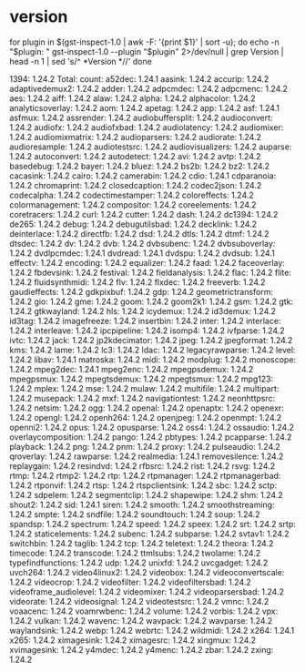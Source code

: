 # version

for plugin in $(gst-inspect-1.0 | awk -F: '{print $1}' | sort -u); do
    echo -n "$plugin: "
    gst-inspect-1.0 --plugin "$plugin" 2>/dev/null | grep Version | head -n 1 | sed 's/^ *Version *//'
done


1394: 1.24.2
Total: count: a52dec: 1.24.1
aasink: 1.24.2
accurip: 1.24.2
adaptivedemux2: 1.24.2
adder: 1.24.2
adpcmdec: 1.24.2
adpcmenc: 1.24.2
aes: 1.24.2
aiff: 1.24.2
alaw: 1.24.2
alpha: 1.24.2
alphacolor: 1.24.2
analyticsoverlay: 1.24.2
aom: 1.24.2
apetag: 1.24.2
app: 1.24.2
asf: 1.24.1
asfmux: 1.24.2
assrender: 1.24.2
audiobuffersplit: 1.24.2
audioconvert: 1.24.2
audiofx: 1.24.2
audiofxbad: 1.24.2
audiolatency: 1.24.2
audiomixer: 1.24.2
audiomixmatrix: 1.24.2
audioparsers: 1.24.2
audiorate: 1.24.2
audioresample: 1.24.2
audiotestsrc: 1.24.2
audiovisualizers: 1.24.2
auparse: 1.24.2
autoconvert: 1.24.2
autodetect: 1.24.2
avi: 1.24.2
avtp: 1.24.2
basedebug: 1.24.2
bayer: 1.24.2
bluez: 1.24.2
bs2b: 1.24.2
bz2: 1.24.2
cacasink: 1.24.2
cairo: 1.24.2
camerabin: 1.24.2
cdio: 1.24.1
cdparanoia: 1.24.2
chromaprint: 1.24.2
closedcaption: 1.24.2
codec2json: 1.24.2
codecalpha: 1.24.2
codectimestamper: 1.24.2
coloreffects: 1.24.2
colormanagement: 1.24.2
compositor: 1.24.2
coreelements: 1.24.2
coretracers: 1.24.2
curl: 1.24.2
cutter: 1.24.2
dash: 1.24.2
dc1394: 1.24.2
de265: 1.24.2
debug: 1.24.2
debugutilsbad: 1.24.2
decklink: 1.24.2
deinterlace: 1.24.2
directfb: 1.24.2
dsd: 1.24.2
dtls: 1.24.2
dtmf: 1.24.2
dtsdec: 1.24.2
dv: 1.24.2
dvb: 1.24.2
dvbsubenc: 1.24.2
dvbsuboverlay: 1.24.2
dvdlpcmdec: 1.24.1
dvdread: 1.24.1
dvdspu: 1.24.2
dvdsub: 1.24.1
effectv: 1.24.2
encoding: 1.24.2
equalizer: 1.24.2
faad: 1.24.2
faceoverlay: 1.24.2
fbdevsink: 1.24.2
festival: 1.24.2
fieldanalysis: 1.24.2
flac: 1.24.2
flite: 1.24.2
fluidsynthmidi: 1.24.2
flv: 1.24.2
flxdec: 1.24.2
freeverb: 1.24.2
gaudieffects: 1.24.2
gdkpixbuf: 1.24.2
gdp: 1.24.2
geometrictransform: 1.24.2
gio: 1.24.2
gme: 1.24.2
goom: 1.24.2
goom2k1: 1.24.2
gsm: 1.24.2
gtk: 1.24.2
gtkwayland: 1.24.2
hls: 1.24.2
icydemux: 1.24.2
id3demux: 1.24.2
id3tag: 1.24.2
imagefreeze: 1.24.2
insertbin: 1.24.2
inter: 1.24.2
interlace: 1.24.2
interleave: 1.24.2
ipcpipeline: 1.24.2
isomp4: 1.24.2
ivfparse: 1.24.2
ivtc: 1.24.2
jack: 1.24.2
jp2kdecimator: 1.24.2
jpeg: 1.24.2
jpegformat: 1.24.2
kms: 1.24.2
lame: 1.24.2
lc3: 1.24.2
ldac: 1.24.2
legacyrawparse: 1.24.2
level: 1.24.2
libav: 1.24.1
matroska: 1.24.2
midi: 1.24.2
modplug: 1.24.2
monoscope: 1.24.2
mpeg2dec: 1.24.1
mpeg2enc: 1.24.2
mpegpsdemux: 1.24.2
mpegpsmux: 1.24.2
mpegtsdemux: 1.24.2
mpegtsmux: 1.24.2
mpg123: 1.24.2
mplex: 1.24.2
mse: 1.24.2
mulaw: 1.24.2
multifile: 1.24.2
multipart: 1.24.2
musepack: 1.24.2
mxf: 1.24.2
navigationtest: 1.24.2
neonhttpsrc: 1.24.2
netsim: 1.24.2
ogg: 1.24.2
openal: 1.24.2
openaptx: 1.24.2
openexr: 1.24.2
opengl: 1.24.2
openh264: 1.24.2
openjpeg: 1.24.2
openmpt: 1.24.2
openni2: 1.24.2
opus: 1.24.2
opusparse: 1.24.2
oss4: 1.24.2
ossaudio: 1.24.2
overlaycomposition: 1.24.2
pango: 1.24.2
pbtypes: 1.24.2
pcapparse: 1.24.2
playback: 1.24.2
png: 1.24.2
pnm: 1.24.2
proxy: 1.24.2
pulseaudio: 1.24.2
qroverlay: 1.24.2
rawparse: 1.24.2
realmedia: 1.24.1
removesilence: 1.24.2
replaygain: 1.24.2
resindvd: 1.24.2
rfbsrc: 1.24.2
rist: 1.24.2
rsvg: 1.24.2
rtmp: 1.24.2
rtmp2: 1.24.2
rtp: 1.24.2
rtpmanager: 1.24.2
rtpmanagerbad: 1.24.2
rtponvif: 1.24.2
rtsp: 1.24.2
rtspclientsink: 1.24.2
sbc: 1.24.2
sctp: 1.24.2
sdpelem: 1.24.2
segmentclip: 1.24.2
shapewipe: 1.24.2
shm: 1.24.2
shout2: 1.24.2
sid: 1.24.1
siren: 1.24.2
smooth: 1.24.2
smoothstreaming: 1.24.2
smpte: 1.24.2
sndfile: 1.24.2
soundtouch: 1.24.2
soup: 1.24.2
spandsp: 1.24.2
spectrum: 1.24.2
speed: 1.24.2
speex: 1.24.2
srt: 1.24.2
srtp: 1.24.2
staticelements: 1.24.2
subenc: 1.24.2
subparse: 1.24.2
svtav1: 1.24.2
switchbin: 1.24.2
taglib: 1.24.2
tcp: 1.24.2
teletext: 1.24.2
theora: 1.24.2
timecode: 1.24.2
transcode: 1.24.2
ttmlsubs: 1.24.2
twolame: 1.24.2
typefindfunctions: 1.24.2
udp: 1.24.2
unixfd: 1.24.2
uvcgadget: 1.24.2
uvch264: 1.24.2
video4linux2: 1.24.2
videobox: 1.24.2
videoconvertscale: 1.24.2
videocrop: 1.24.2
videofilter: 1.24.2
videofiltersbad: 1.24.2
videoframe_audiolevel: 1.24.2
videomixer: 1.24.2
videoparsersbad: 1.24.2
videorate: 1.24.2
videosignal: 1.24.2
videotestsrc: 1.24.2
vmnc: 1.24.2
voaacenc: 1.24.2
voamrwbenc: 1.24.2
volume: 1.24.2
vorbis: 1.24.2
vpx: 1.24.2
vulkan: 1.24.2
wavenc: 1.24.2
wavpack: 1.24.2
wavparse: 1.24.2
waylandsink: 1.24.2
webp: 1.24.2
webrtc: 1.24.2
wildmidi: 1.24.2
x264: 1.24.1
x265: 1.24.2
ximagesink: 1.24.2
ximagesrc: 1.24.2
xingmux: 1.24.2
xvimagesink: 1.24.2
y4mdec: 1.24.2
y4menc: 1.24.2
zbar: 1.24.2
zxing: 1.24.2
